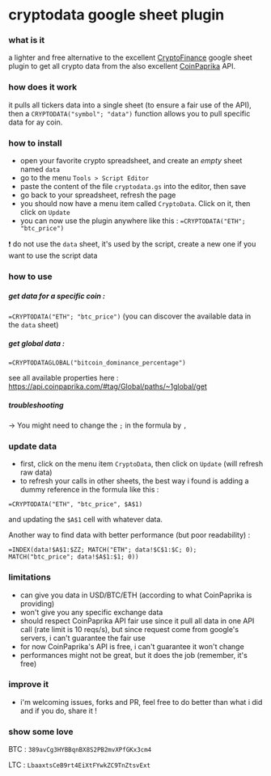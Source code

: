 # cryptodata google sheet plugin

### what is it
a lighter and free alternative to the excellent [CryptoFinance](https://cryptofinance.ai) google sheet plugin to get all crypto data from the also excellent [CoinPaprika](https://coinpaprika.com/) API.

### how does it work
it pulls all tickers data into a single sheet (to ensure a fair use of the API), then a `CRYPTODATA("symbol"; "data")` function allows you to pull specific data for ay coin.

### how to install
- open your favorite crypto spreadsheet, and create an *empty* sheet named `data`
- go to the menu `Tools > Script Editor`
- paste the content of the file `cryptodata.gs` into the editor, then save
- go back to your spreadsheet, refresh the page
- you should now have a menu item called `CryptoData`. Click on it, then click on `Update`
- you can now use the plugin anywhere like this : `=CRYPTODATA("ETH"; "btc_price")`

:heavy_exclamation_mark: do not use the `data` sheet, it's used by the script, create a new one if you want to use the script data

### how to use

##### get data for a specific coin :

`=CRYPTODATA("ETH"; "btc_price")` (you can discover the available data in the `data` sheet)

##### get global data :

`=CRYPTODATAGLOBAL("bitcoin_dominance_percentage")`

see all available properties here : https://api.coinpaprika.com/#tag/Global/paths/~1global/get

##### troubleshooting

-> You might need to change the `;` in the formula by `,`

### update data
- first, click on the menu item `CryptoData`, then click on `Update` (will refresh raw data)
- to refresh your calls in other sheets, the best way i found is adding a dummy reference in the formula like this :

`=CRYPTODATA("ETH", "btc_price", $A$1)`

and updating the `$A$1` cell with whatever data.

Another way to find data with better performance (but poor readability) :

`=INDEX(data!$A$1:$ZZ; MATCH("ETH"; data!$C$1:$C; 0); MATCH("btc_price"; data!$A$1:$1; 0))`

### limitations
- can give you data in USD/BTC/ETH (according to what CoinPaprika is providing)
- won't give you any specific exchange data
- should respect CoinPaprika API fair use since it pull all data in one API call (rate limit is 10 reqs/s), but since request come from google's servers, i can't guarantee the fair use
- for now CoinPaprika's API is free, i can't guarantee it won't change
- performances might not be great, but it does the job (remember, it's free)

### improve it
- i'm  welcoming issues, forks and PR, feel free to do better than what i did and if you do, share it !

### show some love
BTC : `389avCg3HYBBqnBX8S2PB2mvXPfGKx3cm4`

LTC : `LbaaxtsCeB9rt4EiXtFYwkZC9TnZtsvExt`
